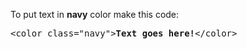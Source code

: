 To put text in <b>navy</b> color make this code:
<pre>&lt;color class="navy"&gt;<b>Text goes here!</b>&lt;/color&gt;</pre>
